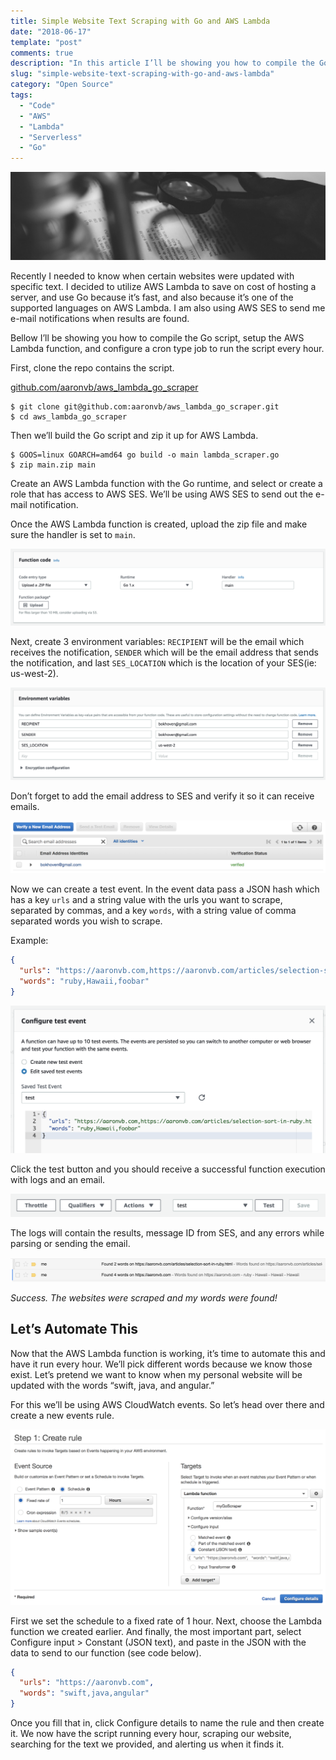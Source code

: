 ```yaml
---
title: Simple Website Text Scraping with Go and AWS Lambda
date: "2018-06-17"
template: "post"
comments: true
description: "In this article I’ll be showing you how to compile the Go script, setup the AWS Lambda function, and configure a cron type job to run the script every hour."
slug: "simple-website-text-scraping-with-go-and-aws-lambda"
category: "Open Source"
tags:
  - "Code"
  - "AWS"
  - "Lambda"
  - "Serverless"
  - "Go"
---
```


![header](../assets/simple-website-text-scraping-with-go-and-aws-lambda/header.jpeg)

Recently I needed to know when certain websites were updated with specific text. I decided to utilize AWS Lambda to save on cost of hosting a server, and use Go because it’s fast, and also because it’s one of the supported languages on AWS Lambda. I am also using AWS SES to send me e-mail notifications when results are found.

Bellow I’ll be showing you how to compile the Go script, setup the AWS Lambda function, and configure a cron type job to run the script every hour.

First, clone the repo contains the script.

[github.com/aaronvb/aws\_lambda\_go\_scraper](https://github.com/aaronvb/aws_lambda_go_scraper)

```text
$ git clone git@github.com:aaronvb/aws_lambda_go_scraper.git
$ cd aws_lambda_go_scraper
```

Then we’ll build the Go script and zip it up for AWS Lambda.

```text
$ GOOS=linux GOARCH=amd64 go build -o main lambda_scraper.go
$ zip main.zip main
```

Create an AWS Lambda function with the Go runtime, and select or create a role that has access to AWS SES. We’ll be using AWS SES to send out the e-mail notification.

Once the AWS Lambda function is created, upload the zip file and make sure the handler is set to `main`.

![function](../assets/simple-website-text-scraping-with-go-and-aws-lambda/function.png)

Next, create 3 environment variables: `RECIPIENT` will be the email which receives the notification, `SENDER` which will be the email address that sends the notification, and last `SES_LOCATION` which is the location of your SES(ie: us-west-2).

![env_variables](../assets/simple-website-text-scraping-with-go-and-aws-lambda/env_variables.png)

Don’t forget to add the email address to SES and verify it so it can receive emails.

![ses](../assets/simple-website-text-scraping-with-go-and-aws-lambda/ses.png)

Now we can create a test event. In the event data pass a JSON hash which has a key `urls` and a string value with the urls you want to scrape, separated by commas, and a key `words`, with a string value of comma separated words you wish to scrape.

Example:

```json
{
  "urls": "https://aaronvb.com,https://aaronvb.com/articles/selection-sort-in-ruby.html",
  "words": "ruby,Hawaii,foobar"
}
```

![test_event](../assets/simple-website-text-scraping-with-go-and-aws-lambda/test_event.png)

Click the test button and you should receive a successful function execution with logs and an email.

![test_action](../assets/simple-website-text-scraping-with-go-and-aws-lambda/test_action.png)

The logs will contain the results, message ID from SES, and any errors while parsing or sending the email.

![email_example](../assets/simple-website-text-scraping-with-go-and-aws-lambda/email_example.png)

*Success. The websites were scraped and my words were found!*

## Let’s Automate This
Now that the AWS Lambda function is working, it’s time to automate this and have it run every hour. We’ll pick different words because we know those exist. Let’s pretend we want to know when my personal website will be updated with the words “swift, java, and angular.”

For this we’ll be using AWS CloudWatch events. So let’s head over there and create a new events rule.

![create_rule](../assets/simple-website-text-scraping-with-go-and-aws-lambda/create_rule.png)

First we set the schedule to a fixed rate of 1 hour. Next, choose the Lambda function we created earlier. And finally, the most important part, select Configure input > Constant (JSON text), and paste in the JSON with the data to send to our function (see code below).

```json
{
  "urls": "https://aaronvb.com",
  "words": "swift,java,angular"
}
```

Once you fill that in, click Configure details to name the rule and then create it. We now have the script running every hour, scraping our website, searching for the text we provided, and alerting us when it finds it.